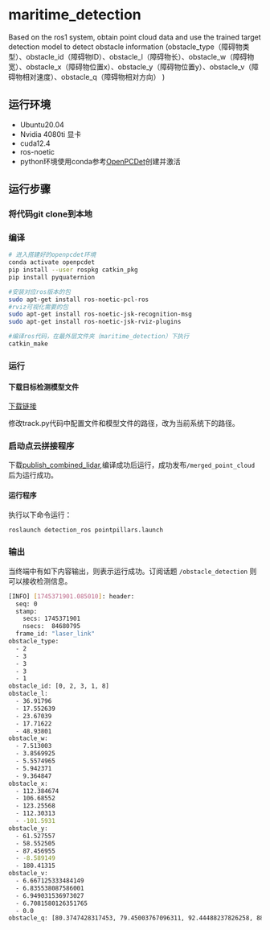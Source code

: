 # maritime_detection
Based on the ros1 system, obtain point cloud data and use the trained target detection model to detect obstacle information (obstacle_type（障碍物类型）、obstacle_id（障碍物ID）、obstacle_l（障碍物长）、obstacle_w（障碍物宽）、obstacle_x（障碍物位置x）、obstacle_y（障碍物位置y）、obstacle_v（障碍物相对速度）、obstacle_q（障碍物相对方向） )<br>

## 运行环境
* Ubuntu20.04<br>
* Nvidia 4080ti 显卡
* cuda12.4<br>
* ros-noetic<br>
* python环境使用conda参考[OpenPCDet](https://github.com/open-mmlab/OpenPCDet)创建并激活<br>

## 运行步骤
### 将代码git clone到本地

### 编译
```Bash
# 进入搭建好的openpcdet环境
conda activate openpcdet
pip install --user rospkg catkin_pkg
pip install pyquaternion

#安装对应ros版本的包
sudo apt-get install ros-noetic-pcl-ros
#rviz可视化需要的包
sudo apt-get install ros-noetic-jsk-recognition-msg
sudo apt-get install ros-noetic-jsk-rviz-plugins

#编译ros代码，在最外层文件夹（maritime_detection）下执行
catkin_make
```
### 运行
#### 下载目标检测模型文件
[下载链接](https://drive.google.com/file/d/1AGP6TP3bOziVDfPfhNwEhy60hAsb9fEo/view?usp=drive_link)<br>

修改track.py代码中配置文件和模型文件的路径，改为当前系统下的路径。<br>

### 启动点云拼接程序
下载[publish_combined_lidar](https://github.com/wyt1004/publish_combined_lidar),编译成功后运行，成功发布`/merged_point_cloud`后为运行成功。

#### 运行程序
执行以下命令运行：
```Bash
roslaunch detection_ros pointpillars.launch
```
### 输出
当终端中有如下内容输出，则表示运行成功。订阅话题 `/obstacle_detection` 则可以接收检测信息。
```Bash
[INFO] [1745371901.085010]: header: 
  seq: 0
  stamp: 
    secs: 1745371901
    nsecs:  84680795
  frame_id: "laser_link"
obstacle_type: 
  - 2
  - 3
  - 3
  - 3
  - 1
obstacle_id: [0, 2, 3, 1, 8]
obstacle_l: 
  - 36.91796
  - 17.552639
  - 23.67039
  - 17.71622
  - 48.93801
obstacle_w: 
  - 7.513003
  - 3.8569925
  - 5.5574965
  - 5.942371
  - 9.364847
obstacle_x: 
  - 112.384674
  - 106.68552
  - 123.25568
  - 112.30313
  - -101.5931
obstacle_y: 
  - 61.527557
  - 58.552505
  - 87.456955
  - -8.589149
  - 180.41315
obstacle_v: 
  - 6.667125333484149
  - 6.835538087586001
  - 6.949031536973027
  - 6.7081580126351765
  - 0.0
obstacle_q: [80.3747428317453, 79.45003767096311, 92.44488237826258, 88.58348274232006, -109.5875370439707]
```


